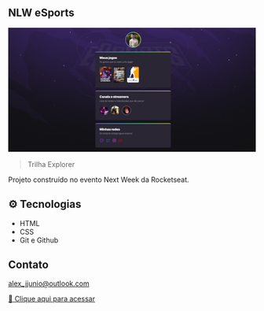 ## NLW eSports

![preview](./.github/preview.png)

>Trilha Explorer

Projeto construído no evento Next Week da Rocketseat.

## ⚙️ Tecnologias

- HTML
- CSS 
- Git e Github

## Contato

alex_jjunio@outlook.com

[🔗 Clique aqui para acessar](https://alexjjunio.github.io/nlw-esports-explorer/)